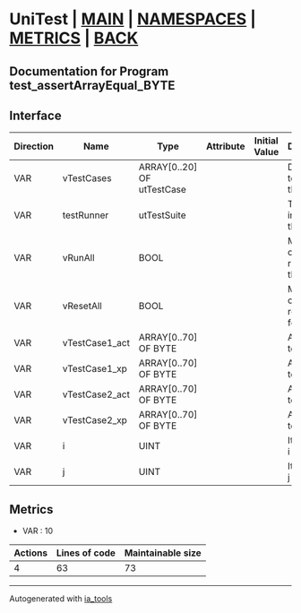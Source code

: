 # UniTest | [MAIN] | [NAMESPACES] | [METRICS] | [BACK]  

## Documentation for Program test_assertArrayEqual_BYTE  

## Interface  

| Direction | Name | Type | Attribute | Initial Value | Documentation |
| --------- | ---- | ---- | --------- | ------------- | ------------- |
| VAR | vTestCases | ARRAY[0..20] OF utTestCase |  |  | Definition of all test cases for this POU |  
| VAR | testRunner | utTestSuite |  |  | Test Suite fb instance to run the tests |  
| VAR | vRunAll | BOOL |  |  | Manual command to run all tests for this POU |  
| VAR | vResetAll | BOOL |  |  | Manual command to reset all tests for this POU |  
| VAR | vTestCase1_act | ARRAY[0..70] OF BYTE |  |  | Array data 1 of test case 1 |  
| VAR | vTestCase1_xp | ARRAY[0..70] OF BYTE |  |  | Array data 2 of test case 1 |  
| VAR | vTestCase2_act | ARRAY[0..70] OF BYTE |  |  | Array data 3 of test case 2 |  
| VAR | vTestCase2_xp | ARRAY[0..70] OF BYTE |  |  | Array data 4 of test case 2 |  
| VAR | i | UINT |  |  | Iterator variable i |  
| VAR | j | UINT |  |  | Iterator variable j |  


## Metrics  

- VAR : 10

| Actions | Lines of code | Maintainable size |
| ------- | ------------- | ----------------- |
| 4 | 63 | 73 |

---
Autogenerated with [ia_tools](https://github.com/tkucic/ia_tools)  

[MAIN]: ../../../../index.md
[NAMESPACES]: ../../nsList.md
[METRICS]: ../../../metrics.md
[BACK]: ../nsMain.md
